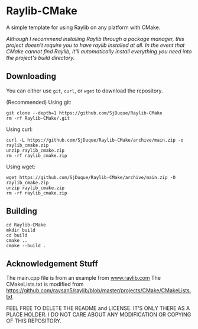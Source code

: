 # Raylib-CMake

A simple template for using Raylib on any platform with CMake. 

*Although I recommend installing Raylib through a package manager, this project doesn't require you to have raylib installed at all. In the event that CMake cannot find Raylib, it'll automatically install everything you need into the project's build directory.*

## Downloading

You can either use `git`, `curl`, or `wget` to download the repository.

(Recommended) Using git:

```
git clone --depth=1 https://github.com/SjDuque/Raylib-CMake
rm -rf Raylib-CMake/.git
```

Using curl:

```
curl -L https://github.com/SjDuque/Raylib-CMake/archive/main.zip -o raylib_cmake.zip
unzip raylib_cmake.zip
rm -rf raylib_cmake.zip
```

Using wget:

```
wget https://github.com/SjDuque/Raylib-CMake/archive/main.zip -O raylib_cmake.zip
unzip raylib_cmake.zip
rm -rf raylib_cmake.zip
```

## Building

```
cd Raylib-CMake
mkdir build
cd build
cmake ..
cmake --build .
```

## Acknowledgement Stuff

The main.cpp file is from an example from www.raylib.com
The CMakeLists.txt is modified from https://github.com/raysan5/raylib/blob/master/projects/CMake/CMakeLists.txt

FEEL FREE TO DELETE THE README and LICENSE. IT'S ONLY THERE AS A PLACE HOLDER. I DO NOT CARE ABOUT ANY MODIFICATION OR COPYING OF THIS REPOSITORY.
